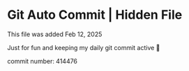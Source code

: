 # Git Auto Commit | Hidden File

This file was added Feb 12, 2025

Just for fun and keeping my daily git commit active 🤪

commit number: 414476
